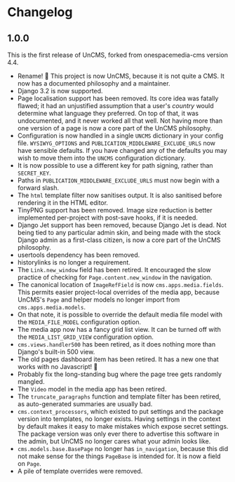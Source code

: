 # Changelog

## 1.0.0

This is the first release of UnCMS, forked from onespacemedia-cms version 4.4.

* Rename! 🥳 This project is now UnCMS, because it is not quite a CMS. It now has a documented philosophy and a maintainer.
* Django 3.2 is now supported.
* Page localisation support has been removed. Its core idea was fatally flawed; it had an unjustified assumption that a user's _country_ would determine what language they preferred. On top of that, it was undocumented, and it never worked all that well. Not having more than one version of a page is now a core part of the UnCMS philosophy.
* Configuration is now handled in a single `UNCMS` dictionary in your config file. `WYSIWYG_OPTIONS` and `PUBLICATION_MIDDLEWARE_EXCLUDE_URLS` now have sensible defaults. If you have changed any of the defaults you may wish to move them into the `UNCMS` configuration dictionary.
* It is now possible to use a different key for path signing, rather than `SECRET_KEY`.
* Paths in `PUBLICATION_MIDDLEWARE_EXCLUDE_URLS` must now begin with a forward slash.
* The `html` template filter now sanitises output. It is also sanitised before rendering it in the HTML editor.
* TinyPNG support has been removed. Image size reduction is better implemented per-project with post-save hooks, if it is needed.
* Django Jet support has been removed, because Django Jet is dead. Not being tied to any particular admin skin, and being made with the stock Django admin as a first-class citizen, is now a core part of the UnCMS philosophy.
* usertools dependency has been removed.
* historylinks is no longer a requirement.
* The `Link.new_window` field has been retired. It encouraged the slow practice of checking for `Page.content.new_window` in the navigation.
* The canonical location of `ImageRefField` is now `cms.apps.media.fields`. This permits easier project-local overrides of the media app, because UnCMS's `Page` and helper models no longer import from `cms.apps.media.models`.
* On that note, it is possible to override the default media file model with the `MEDIA_FILE_MODEL` configuration option.
* The media app now has a fancy grid list view. It can be turned off with the `MEDIA_LIST_GRID_VIEW` configuration option.
* `cms.views.handler500` has been retired, as it does nothing more than Django's built-in 500 view.
* The old pages dashboard item has been retired. It has a new one that works with no Javascript! 🎉
* Probably fix the long-standing bug where the page tree gets randomly mangled.
* The `Video` model in the media app has been retired.
* The `truncate_paragraphs` function and template filter has been retired, as auto-generated summaries are usually bad.
* `cms.context_processors`, which existed to put settings and the package version into templates, no longer exists. Having settings in the context by default makes it easy to make mistakes which expose secret settings. The package version was only ever there to advertise this software in the admin, but UnCMS no longer cares what your admin looks like.
* `cms.models.base.BasePage` no longer has `in_navigation`, because this did not make sense for the things `PageBase` is intended for. It is now a field on `Page`.
* A pile of template overrides were removed.
